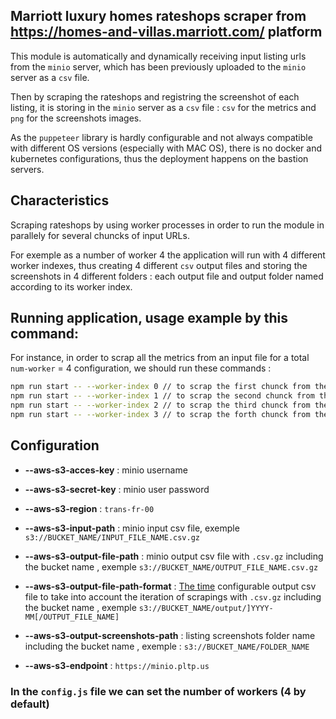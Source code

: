 ## Marriott luxury homes rateshops scraper from https://homes-and-villas.marriott.com/  platform


This module is automatically and dynamically receiving input listing urls from the `minio` server, which has been previously uploaded to the `minio` server as a `csv` file.

Then by scraping the rateshops and registring the screenshot of each listing, it is storing in the `minio` server as a `csv` file : `csv` for the metrics and `png` for the screenshots images.

As the `puppeteer` library is hardly configurable and not always compatible with different OS versions (especially with MAC OS), there is no docker and kubernetes configurations, thus the deployment happens on the bastion servers. 

## Characteristics

Scraping rateshops by using worker processes in order to run the module in parallely for several chuncks of input URLs. 

For exemple as a number of worker 4 the application will run with 4 different worker indexes, thus creating 4 different `csv` output files and storing the screenshots in 4 different folders : each output file and output folder named according to its worker index. 

## Running application, usage example by this command: 
For instance, in order to scrap all the metrics from an input file for a total `num-worker` = 4 configuration, we should run these commands :  
```sh
npm run start -- --worker-index 0 // to scrap the first chunck from the input file urls
npm run start -- --worker-index 1 // to scrap the second chunck from the input file urls
npm run start -- --worker-index 2 // to scrap the third chunck from the input file urls
npm run start -- --worker-index 3 // to scrap the forth chunck from the input file urls 
```

## Configuration

- **--aws-s3-acces-key** : minio username 
- **--aws-s3-secret-key** : minio user password
- **--aws-s3-region** : `trans-fr-00`
- **--aws-s3-input-path** : minio input csv file, exemple `s3://BUCKET_NAME/INPUT_FILE_NAME.csv.gz`
- **--aws-s3-output-file-path** : minio output csv file with `.csv.gz` including the bucket name , exemple `s3://BUCKET_NAME/OUTPUT_FILE_NAME.csv.gz`
- **--aws-s3-output-file-path-format** :  <a href="https://momentjs.com/docs/#/parsing/string-format/">The time</a>   configurable output csv file to take into account the iteration of scrapings with `.csv.gz` including the bucket name , exemple `s3://BUCKET_NAME/output/]YYYY-MM[/OUTPUT_FILE_NAME]`

- **--aws-s3-output-screenshots-path** : listing screenshots folder name including the bucket name , exemple : `s3://BUCKET_NAME/FOLDER_NAME`
- **--aws-s3-endpoint** : `https://minio.pltp.us`

### In the `config.js` file we can set the number of workers (4 by default)